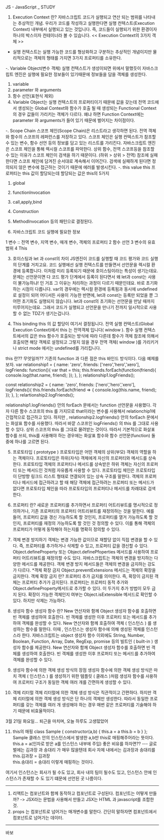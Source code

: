 JS - JavaScript \_ STUDY

1. Execution Context 란?
   자바스크립트 코드가 실행되고 연산 되는 범위를 나타내는 추상적인 개념.
   우리가 코드를 작성하고 실행한다면 실행 컨텍스트(Execution Context) 내부에서
   실행되고 있는 것입니다. 즉, 코드들이 실행되기 위한 환경이자 하나의 박스이자
   컨테이너라 볼 수 있습니다.
   << Execution Context의 3가지 객체 >>

- 실행 컨텍스트는 실행 가능한 코드를 형상화하고 구분하는 추상적인 개념이지만 물리적으로는 객체의 형태를 가지면 3가지 프로퍼티를 소유한다.

-. Variable Object(변수 객체) 실행 컨텍스트가 생성이되면 위에서 말했듯이 자바스크립트 엔진은 실행에 필요한 정보들이 있기때문에 정보들을 담을 객체를 생성한다.

1. variable
2. parameter 와 arguments
3. 함수 선언(표현식 제외)
4. Variable Object는 실행 컨텍스트의 프로퍼티이기 때문에 값을 갖는데 전역 코드에서 생성되는 Global Context와 함수가 호출 될 때 생성되는 Functional Context의 경우 값들이 가리키는 객체가 다르다. 왜냐 하면 Function Context에는 parameter 와 arguments가 들어 있기 때문에 벌어지는 차이점이다.

-. Scope Chain 스코프 체인(Scope Chain)은 리스트라고 생각하면 된다. 전역 객체와 함수의 스코프의 레퍼런스를 저장하고 있다. 스코프 체인은 실행 컨텍스트가 참조할 수 있는 변수, 함수 선언 등의 정보를 담고 있는 리스트를 가리킨다. 자바스크립트 엔진은 스코프 체인을 통해 렉시컬 스코프를 파악한다. 상위 함수, 전역 스코프등을 참조할 수 있는 이유가 스코프 체인이 검색을 하기 때문이다. (하위 > 상위 > 전역) 참조에 실패한다면 스코프 체인에 담겨진 순서대로 계속해서 이어간다. 검색에 실패하게 된다면 정의되지 않은 변수에 접근하는 것이기 때문에 에러를 발생시킨다.
-. this value this 프로퍼티는 this 값이 할당되는데 할당되는 값은 this의 5가지

1. global
2. functionInvocation
3. call,apply,bind
4. Construction
5. MethodInvocation
   등의 패턴으로 결정된다.

6. 자바스크립트 코드 실행에 필요한 정보

1 변수 :: 전역 변수, 지역 변수, 매개 변수, 객체의 프로퍼티
2 함수 선언
3 변수의 유효범위
4 This

3. 호이스팅과 let 과 const의 차이
   JS엔진이 코드를 실행할 때 코드 평가와 코드 실행의 단계를 거치고요. 코드 실행에선 실행 컨텍스트를 만들면서 선언문을 렉시컬 환경에 등록합니다. 이처럼 미리 등록되기 때문에 호이스팅이라는 특성이 생기는데요.
   문제는 선언문이면 다 코드 평가 단계에서 등록이 된다면서 왜 let과 const는 사용이 불가능하냐! 인 거죠
   그 이유는 처리하는 과정이 다르기 때문인데요. 바로 초기화하는 시점이 다릅니다. var의 경우에는 렉시컬 환경에 등록됨과 동시에 undefined로 설정이 되어 어디서든 사용이 가능한 반면에, let과 const는 등록만 되었을 뿐 그 어떤 초기화도 실행되지 않습니다.
   let과 const의 초기화는 선언문을 만날 때까지 미루어지는데요. 그래서 코드가 실행되고 선언문을 만나기 전까지 일시적으로 사용할 수 없는 TDZ가 생기는겁니다.

4. This binding
   this 의 값 할당이 여기서 결정됩니다. 전역 실행 컨텍스트(Global Execution Context)에서 this 는 전역객체 입니다( window ).
   함수 실행 컨텍스트에서의 값은 this 함수가 호출되는 방식에 따라 다른데 함수가 객체 참조에 의해서 호출되면 해당 객체로 설정되고 그렇지 않을 경우 전역 객체( window )를 가리키거나 strict mode 에서는 undefined를 가리킵니다.

this 란?? 무엇일까??
기존의 function 과 다른 점은 this 바인드 방식이다. 다음 예제를 보자.
var relationship1 = {
name: 'zero',
friends: ['nero','hero','xero'],
logFriends: function(){
var that = this;
this.friends.forEach(function(friend){
console.log(that.name, friend);
});
},
};
relationship1.logFriends();

const relationship2 = {
name: 'zero',
friends: ['nero','hero','xero'],
logFriends(){
this.friends.forEach(friend => {
console.log(this.name, friend);
});
},
};
relartionship2.logFriends();

relationship1.logFriends() 안의 forEach 문에서는 function 선언문을 사용했다. 각자 다른 함수 스코프의 this 를 가지므로 that이라는 변수를 사용해서 relationchip1에 간접적으로 접근하고 있다.
하지만 , relationship2.logfriends() 안의 forEach 문에서는 화살표 함수를 사용했다. 따라서 바깥 스코프인 logFriends() 의 this 를 그대로 사용할 수 있다. 상위 스코프의 this 를 그대로 물려받는 것이다.
따라서 기본적으로 화살표 함수를 쓰되, this를 사용해야 하는 경우에는 화살표 함수와 함수 선언문(function) 둘중에 하나를 고르면 된다.

5. 프로토타입 ( prototype )
   프로토타입은 어떤 객체의 상위(부모) 객체의 역할을 하는 객체이다.
   프로토타입은 하위(자식) 객체에게 자신의 프로퍼티와 메서드를 상속한다.
   프로토타입 객체의 프로퍼티나 메서드를 상속받은 하위 객체는 자신의 프로퍼티
   또는 메서드인 것처럼 자유롭게 사용할 수 있다.
   프로토타입 체인은 프로토타입이 단방향 링크드 리스트 형태로 연결되어 있는 상속 구조를 말한다.
   객체의 프로퍼티나 메서드에 접근하려고 할 때 해당 객체에 접근하려는 프로퍼티 또는 메서드가 없다면 프로토타입 체인을 따라 프로토타입의 프로퍼티나 메서드를 차례대로 검색한다.

6. 프로퍼티 란?
   새로운 프로퍼티를 추가하면서 프로퍼티 어트리뷰트를 명시적으로 정의하거나, 기존 프로퍼티의 프로퍼티 어트리뷰트를 재정의하는 것을 말한다.
   예를 들어, 프로퍼티 값을 갱신 가능하도록 할 것인지,
   프로퍼티를 열거 가능하도록 할 것인지, 프로퍼티를 재정의 가능하도록 할 것인 것 정의할 수 있다.
   이를 통해 객체의 프로퍼티가 어떻게 동작해야 하는지를 명확히 정의할 수 있다.

7. 객체 변경 방지하기
   객체는 변경 가능한 값이므로 재할당 없이 직접 변경을 할 수 있다.
   즉, 프로퍼티를 추가하거나 삭제할 수 있고, 프로퍼티 값을 갱신할 수 있다.
   Object.defineProperty 또는 Object.definePfoperties 메서드를 사용하여 프로퍼티 어트리뷰트를 재정의할 수도 있다.
   자바스크립트는 객체의 변경을 방지하는 다양한 메서드를 제공한다.
   객체 변경 방지 메서드들은 객체의 변경을 금지하는 강도가 다르다. \*객체 확장 금지
   Object.preventExtensions 메서드는 객체의 확장을 금지한다.
   객체 확장 금지 란? 프로퍼티 추가 금지를 의미한다.
   즉, 확장이 금지된 객체는 프로퍼티 추가가 금지된다.
   프로퍼티는 프로퍼티 동적 추가와 Object.defineProperty메서드로 추가할 수 있다.
   이 두가지 추가 방법이 모두 금지 된다.
   확장이 가능한 객체인지 여부는 Object.isExtensible 메서드로 확인할 수 있다.
   하지만 삭제는 가능하다.

8. 생성자 함수
   생성자 함수 란?
   New 연산자와 함께 Object 생성자 함수를 호출하면 빈 객체를 생성하여 호출한다. 빈 객체를 생성한 이후 프로퍼티 또는 메서드를 추가하여 객체를 완성할 수 있다.
   New 연산자와 함께 호출하여 객체 ( 인스턴스 ) 를 생성하는 함수를 말한다.
   이때 , 인스턴스는 생성자 함수에 의해 생성된 객체를 인스턴스라 한다.
   자바스크립트는 object 생성자 함수 이외에도
   String, Number, Boolean, Function, Array, Date, RegExp, promise 등의
   빌트인 ( built-in ) 생성자 함수를 제공한다.
   New 연산자와 함께 Object 생성자 함수를 호출하면 빈 객체를 생성하여 호출한다. 빈 객체를 생성한 이후 프로퍼티 또는 메서드를 추가하여 객체를 완성할 수 있다.

9. 생성자 함수에 의한 객체 생성 방식의 장점
   생성자 함수에 의한 객체 생성 방식은 마치 객체 ( 인스턴스 ) 를 생성하기 위한 템플릿 ( 클래스 )처럼 생성자 함수를 사용하여 프로퍼티 구조가 동일한 객체 여러 개를 간편하게 생성할 수 있다.

10. 객체 리터럴
    객체 리터럴에 의한 객체 생성 방식은 직관적이고 간편하다.
    하지만 객체 리터럴에 의한 객체 생성 방식은 단 하나의 객체만 생성한다.
    따라서 동일한 프로퍼티를 갖는 객체를 여러 개 생성해야 하는 경우
    매번 같은 프로퍼티를 기술해야 하기 때문에 비효율적이다.

3월 21일 화요일... 퇴근을 마치며, 오늘 하루도 고생많았어

11. this의 매핑
    class Sample {
    constructor(a,b) {
    this.a = a
    this.b = b
    }
    };
    Sample 클래스 안의 인스턴스에서 발생한 a,b만 this로 매핑해주어라는 뜻이다.
    this.a = a(인자로 받은 a를 인스턴스 내부에 주입)
    좋은 비유를 하자면??
    --- 글로벌에는 김과장 과 송대리 가 매우 많을텐데 회사 자체 내에서는 김과장과 송대리를
    this.김과장 = 김과장  
    this.송대리 = 송대리
    이렇게 매핑하는 것이다.

여기서 인스턴스는 회사가 될 수도 있고, 회사 내의 팀이 될수도 있고,
인스턴스 안에 인스턴스가 존재할 수 도 있기 떄문에 선언된 곳 나름이다.

---

1. 리액트는 컴포넌트와 함께 동작하고 컴포넌트로 구성된다.
   컴포넌트는 어떻게 만들까? -> JSX라는 문법을 사용해서 만들고 JSX는 HTML 과 javascript를 조합한 것.
2. props 는 컴포넌트로 넘어가는 매개변수를 말한다.
   간단히 말하자면 컴포넌트에서 컴포넌트로 넘어가는 데이터.

---

바보
